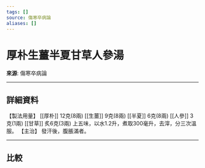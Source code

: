 ```yaml
---
tags: []
source: 傷寒卒病論
aliases: []
---
```


# 厚朴生薑半夏甘草人參湯

**來源**: 傷寒卒病論  

---

## 詳細資料
【製法用量】 [[厚朴]] 12克(8兩) [[生薑]] 9克(8兩) [[半夏]] 6克(8兩) [[人參]] 3克(1兩) [[甘草]] 炙6克(3兩)
上五味，以水1.2升，煮取300毫升，去滓，分三次溫服。
【主治】
發汗後，腹脹滿者。

---

## 比較
